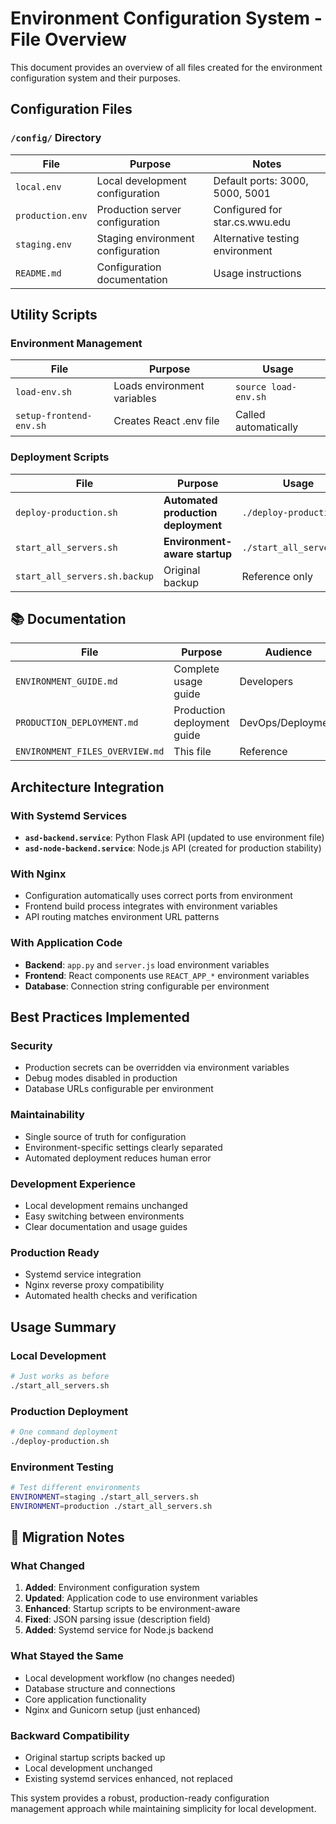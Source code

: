 # Environment Configuration System - File Overview

This document provides an overview of all files created for the environment configuration system and their purposes.

## Configuration Files

### `/config/` Directory

| File               | Purpose                           | Notes                           |
| ------------------ | --------------------------------- | ------------------------------- |
| `local.env`      | Local development configuration   | Default ports: 3000, 5000, 5001 |
| `production.env` | Production server configuration   | Configured for star.cs.wwu.edu  |
| `staging.env`    | Staging environment configuration | Alternative testing environment |
| `README.md`      | Configuration documentation       | Usage instructions              |

## Utility Scripts

### Environment Management

| File                      | Purpose                     | Usage                  |
| ------------------------- | --------------------------- | ---------------------- |
| `load-env.sh`           | Loads environment variables | `source load-env.sh` |
| `setup-frontend-env.sh` | Creates React .env file     | Called automatically   |

### Deployment Scripts

| File                            | Purpose                                   | Usage                      |
| ------------------------------- | ----------------------------------------- | -------------------------- |
| `deploy-production.sh`        | **Automated production deployment** | `./deploy-production.sh` |
| `start_all_servers.sh`        | **Environment-aware startup**       | `./start_all_servers.sh` |
| `start_all_servers.sh.backup` | Original backup                           | Reference only             |

## 📚 Documentation

| File                              | Purpose                     | Audience          |
| --------------------------------- | --------------------------- | ----------------- |
| `ENVIRONMENT_GUIDE.md`          | Complete usage guide        | Developers        |
| `PRODUCTION_DEPLOYMENT.md`      | Production deployment guide | DevOps/Deployment |
| `ENVIRONMENT_FILES_OVERVIEW.md` | This file                   | Reference         |

## Architecture Integration

### With Systemd Services

- **`asd-backend.service`**: Python Flask API (updated to use environment file)
- **`asd-node-backend.service`**: Node.js API (created for production stability)

### With Nginx

- Configuration automatically uses correct ports from environment
- Frontend build process integrates with environment variables
- API routing matches environment URL patterns

### With Application Code

- **Backend**: `app.py` and `server.js` load environment variables
- **Frontend**: React components use `REACT_APP_*` environment variables
- **Database**: Connection string configurable per environment

## Best Practices Implemented

### Security

- Production secrets can be overridden via environment variables
- Debug modes disabled in production
- Database URLs configurable per environment

### Maintainability

- Single source of truth for configuration
- Environment-specific settings clearly separated
- Automated deployment reduces human error

### Development Experience

- Local development remains unchanged
- Easy switching between environments
- Clear documentation and usage guides

### Production Ready

- Systemd service integration
- Nginx reverse proxy compatibility
- Automated health checks and verification

## Usage Summary

### Local Development

```bash
# Just works as before
./start_all_servers.sh
```

### Production Deployment

```bash
# One command deployment
./deploy-production.sh
```

### Environment Testing

```bash
# Test different environments
ENVIRONMENT=staging ./start_all_servers.sh
ENVIRONMENT=production ./start_all_servers.sh
```

## 🔄 Migration Notes

### What Changed

1. **Added**: Environment configuration system
2. **Updated**: Application code to use environment variables
3. **Enhanced**: Startup scripts to be environment-aware
4. **Fixed**: JSON parsing issue (description field)
5. **Added**: Systemd service for Node.js backend

### What Stayed the Same

- Local development workflow (no changes needed)
- Database structure and connections
- Core application functionality
- Nginx and Gunicorn setup (just enhanced)

### Backward Compatibility

- Original startup scripts backed up
- Local development unchanged
- Existing systemd services enhanced, not replaced

This system provides a robust, production-ready configuration management approach while maintaining simplicity for local development.
